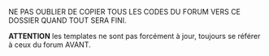 NE PAS OUBLIER DE COPIER TOUS LES CODES DU FORUM VERS CE DOSSIER QUAND TOUT SERA FINI. 

**ATTENTION** les templates ne sont pas forcément à jour, toujours se référer à ceux du forum AVANT. 